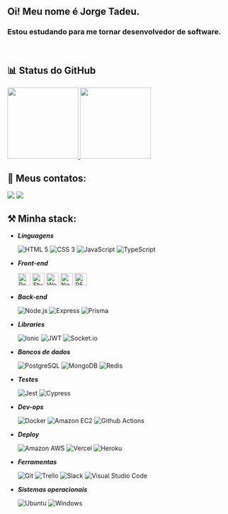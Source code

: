 
## Oi! Meu nome é Jorge Tadeu.
### Estou estudando para me tornar desenvolvedor de software.
<br>

  ## 📊 Status do GitHub

  <div style="width:100%">
    <a href="https://github.com/JayTStar">
    <img height="160em" src="https://github-readme-stats.vercel.app/api?username=JayTStar&show_icons=true&theme=radical&include_all_commits=true&count_private=true"/>
    <img height="160em" src="https://github-readme-stats.vercel.app/api/top-langs/?username=JayTStar&layout=compact&langs_count=7&theme=radical"/>
    </a>
  </div>

  ## 📱 Meus contatos:
  
  <div>
    <a href="https://www.linkedin.com/in/jorge-tadeu-soares-batalha-638280173/" target="_blank"><img src="https://img.shields.io/badge/-LinkedIn-%230077B5?style=for-the-badge&logo=linkedin&logoColor=white" target="_blank"></a> 
    <a href = "mailto:jsbatalha.dev@gmail.com"><img src="https://img.shields.io/badge/-Gmail-%23333?style=for-the-badge&logo=gmail&logoColor=white" target="_blank"></a>
  </div> 
  

  ## ⚒️ Minha stack:
-   _**Linguagens**_
    <p>
      <img alt="HTML 5" src="https://img.shields.io/static/v1?message=HTML5&logo=HTML5&labelColor=E34F26&color=E34F26&logoColor=white&label=%20&style=for-the-badge">
      <img alt="CSS 3" src="https://img.shields.io/static/v1?message=CSS3&logo=CSS3&  labelColor=2072B6&color=2072B6&logoColor=white&label=%20&style=for-the-badge">
      <img alt="JavaScript" src="https://img.shields.io/static/v1?message=JavaScript&logo=JavaScript&labelColor=F7DF1E&color=F7DF1E&logoColor=black&label=%20&style=for-the-badge">
      <img alt="TypeScript" src="https://img.shields.io/static/v1?message=TypeScript&logo=TypeScript&labelColor=3178C6&color=3178C6&logoColor=white&label=%20&style=for-the-badge">
    </p>

-   _**Front-end**_
    <p>
      <img height="28em" alt="React" src="https://img.shields.io/static/v1?message=ReactJs&logo=react&labelColor=61DAFB&color=61DAFB&logoColor=black&label=%20&style=for-the-badge">
      <img height="28em" alt="Styled-Components" src="https://img.shields.io/static/v1?message=styled-components&logo=styled-components&labelColor=DB7093&color=DB7093&logoColor=white&label=%20&style=for-the-badge">
      <img height="28em" alt="Webpack" src="https://img.shields.io/static/v1?message=Webpack&logo=Webpack&labelColor=8DD6F9&color=8DD6F9&logoColor=4E4E4E&label=%20&style=for-the-badge">
      <img height="28em" alt="Next" src="https://img.shields.io/badge/Next-black?style=for-the-badge&logo=next.js&logoColor=white">
      <img height="28em" alt="P5.js" src="https://img.shields.io/badge/p5.js-ED225D?style=for-the-badge&logo=p5.js&logoColor=FFFFFF">
    </p>

-   _**Back-end**_
    <p>
      <img alt="Node.js" src="https://img.shields.io/static/v1?message=Node.js&logo=Node.js&labelColor=339933&color=339933&logoColor=white&label=%20&style=for-the-badge">
      <img alt="Express" src="https://img.shields.io/static/v1?message=Express&logo=Express&labelColor=000000&color=000000&logoColor=white&label=%20&style=for-the-badge">
      <img alt="Prisma" src="https://img.shields.io/static/v1?message=Prisma&logo=Prisma&labelColor=2D3748&color=2D3748&logoColor=white&label=%20&style=for-the-badge">
    </p>
    
-   _**Libraries**_
    <p>
      <img alt="Ionic" src="https://img.shields.io/badge/Ionic-%233880FF.svg?style=for-the-badge&logo=Ionic&logoColor=white">
      <img alt="JWT" src="https://img.shields.io/badge/JWT-black?style=for-the-badge&logo=JSON%20web%20tokens">
      <img alt="Socket.io" src="https://img.shields.io/badge/Socket.io-black?style=for-the-badge&logo=socket.io&badgeColor=010101">
    </p>

-   _**Bancos de dados**_
    <p>
      <img alt="PostgreSQL" src="https://img.shields.io/static/v1?message=PostgreSQL&logo=PostgreSQL&labelColor=4169E1&color=4169E1&logoColor=white&label=%20&style=for-the-badge">    
      <img alt="MongoDB" src="https://img.shields.io/static/v1?message=MongoDB&logo=MongoDB&labelColor=47A248&color=47A248&logoColor=white&label=%20&style=for-the-badge">
      <img alt="Redis" src="https://img.shields.io/static/v1?message=Redis&logo=Redis&labelColor=DC382D&color=DC382D&logoColor=white&label=%20&style=for-the-badge">
    </p>

-   _**Testes**_
    <p>
      <img alt="Jest" src="https://img.shields.io/static/v1?message=Jest&logo=jest&labelColor=C21320&color=C21320&logoColor=white&label=%20&style=for-the-badge">
      <img alt="Cypress" src="https://img.shields.io/static/v1?message=Cypress&logo=Cypress&labelColor=17202C&color=17202C&logoColor=white&label=%20&style=for-the-badge">
    </p>

-   _**Dev-ops**_
    <p>
      <img alt="Docker" src="https://img.shields.io/static/v1?message=Docker&logo=Docker&labelColor=2496ED&color=2496ED&logoColor=white&label=%20&style=for-the-badge">
      <img alt="Amazon EC2" src="https://img.shields.io/static/v1?message=Amazon EC2&logo=AmazonEC2&labelColor=FF9900&color=FF9900&logoColor=white&label=%20&style=for-the-badge">
      <img alt="Github Actions" src="https://img.shields.io/static/v1?message=GitHub Actions&logo=GitHubActions&labelColor=2088FF&color=2088FF&logoColor=white&label=%20&style=for-the-badge">
    </p>

-   _**Deploy**_
    <p>
      <img alt="Amazon AWS" src="https://img.shields.io/static/v1?message=Amazon AWS&logo=Amazon AWS&labelColor=232F3E&color=232F3E&logoColor=white&label=%20&style=for-the-badge">
      <img alt="Vercel" src="https://img.shields.io/static/v1?message=Vercel&logo=Vercel&labelColor=000000&color=000000&logoColor=white&label=%20&style=for-the-badge">
      <img alt="Heroku" src="https://img.shields.io/static/v1?message=Heroku&logo=Heroku&labelColor=430098&color=430098&logoColor=white&label=%20&style=for-the-badge">
    </p>

-   _**Ferramentas**_
    <p>
    <img alt="Git" src="https://img.shields.io/static/v1?message=Git&logo=Git&labelColor=F05032&color=F05032&logoColor=white&label=%20&style=for-the-badge">
    <img alt="Trello" src="https://img.shields.io/static/v1?message=Trello&logo=Trello&labelColor=0052CC&color=0052CC&logoColor=white&label=%20&style=for-the-badge">
    <img alt="Slack" src="https://img.shields.io/static/v1?message=Slack&logo=Slack&labelColor=4A204B&color=4A204B&logoColor=white&label=%20&style=for-the-badge">
    <img alt="Visual Studio Code" src="https://img.shields.io/static/v1?message=Visual Studio Code&logo=Visual Studio Code&labelColor=007ACC&color=007ACC&logoColor=white&label=%20&style=for-the-badge">
    </p>

-   _**Sistemas operacionais**_
    <p>
    <img alt="Ubuntu" src="https://img.shields.io/badge/Ubuntu-E95420?style=for-the-badge&logo=ubuntu&logoColor=white">
    <img alt="Windows" src="https://img.shields.io/badge/Windows-0078D6?style=for-the-badge&logo=windows&logoColor=white">
    </p>

##
